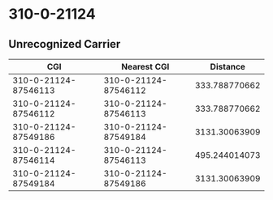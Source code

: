# 310-0-21124
## Unrecognized Carrier


| CGI | Nearest CGI | Distance |
|-----|-------------|----------|
| 310-0-21124-87546113 | 310-0-21124-87546112 | 333.788770662 |
| 310-0-21124-87546112 | 310-0-21124-87546113 | 333.788770662 |
| 310-0-21124-87549186 | 310-0-21124-87549184 | 3131.30063909 |
| 310-0-21124-87546114 | 310-0-21124-87546113 | 495.244014073 |
| 310-0-21124-87549184 | 310-0-21124-87549186 | 3131.30063909 |
